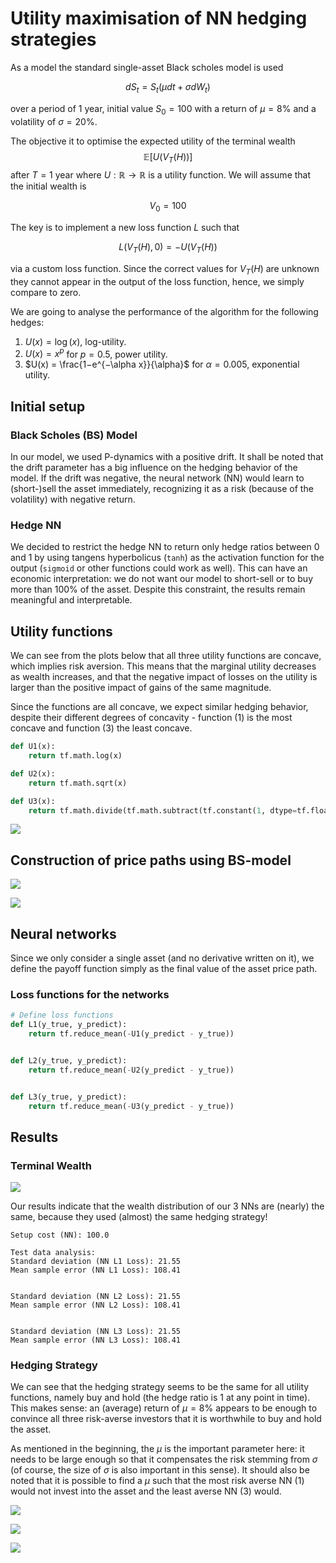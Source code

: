 # Utility maximisation of NN hedging strategies

As a model the standard single-asset Black scholes model is used

$$dS_t = S_t(\mu dt + \sigma dW_t)$$

over a period of 1 year, initial value $S_0 = 100$ with a return of $\mu = 8\%$ and a volatility of $\sigma = 20\%$.
 
The objective it to optimise the expected utility of the terminal wealth 
$$\mathbb{E}[U(V_T (H))]$$
after $T = 1$ year where $U : \mathbb{R} \rightarrow \mathbb{R}$ is a utility function. We will assume that the initial wealth is

$$V_0 = 100$$
 
The key is to implement a new loss function $L$ such that

$$
L(V_T(H), 0) = −U(V_T(H))
$$

via a custom loss function. Since the correct values for $V_T(H)$ are unknown they cannot appear in the output of the loss function, hence, we simply compare to zero.
 
We are going to analyse the performance of the algorithm for the following hedges:
1. $U(x) = \log(x)$, log-utility.
2. $U(x) = x^p$ for $p = 0.5,$ power utility.
3. $U(x) = \frac{1−e^{−\alpha x}}{\alpha}$ for $\alpha = 0.005$, exponential utility.


## Initial setup

### Black Scholes (BS) Model

In our model, we used P-dynamics with a positive drift. It shall be noted that the drift parameter has a big influence on the hedging behavior of the model. If the drift was negative, the neural network (NN) would learn to (short-)sell the asset immediately, recognizing it as a risk (because of the volatility) with negative return.

### Hedge NN

We decided to restrict the hedge NN to return only hedge ratios between 0 and 1 by using tangens hyperbolicus (`tanh`) as the activation function for the output (`sigmoid` or other functions could work as well). This can have an economic interpretation: we do not want our model to short-sell or to buy more than 100% of the asset. Despite this constraint, the results remain meaningful and interpretable.

## Utility functions

We can see from the plots below that all three utility functions are concave, which implies risk aversion. This means that the marginal utility decreases as wealth increases, and that the negative impact of losses on the utility is larger than the positive impact of gains of the same magnitude.

Since the functions are all concave, we expect similar hedging behavior, despite their different degrees of concavity - function (1) is the most concave and function (3) the least concave.

```python
def U1(x):
    return tf.math.log(x)

def U2(x):
    return tf.math.sqrt(x)

def U3(x):
    return tf.math.divide(tf.math.subtract(tf.constant(1, dtype=tf.float32), tf.math.exp(tf.math.multiply(tf.constant(-0.005, dtype=tf.float32), x))), tf.constant(0.005, dtype=tf.float32))
```

![](out/fig1.png)


## Construction of price paths using BS-model

![](out/fig2.png)

![](out/fig3.png)

## Neural networks

Since we only consider a single asset (and no derivative written on it), we define the payoff function simply as the final value of the asset price path.

### Loss functions for the networks

```python
# Define loss functions
def L1(y_true, y_predict):
    return tf.reduce_mean(-U1(y_predict - y_true))


def L2(y_true, y_predict):
    return tf.reduce_mean(-U2(y_predict - y_true))


def L3(y_true, y_predict):
    return tf.reduce_mean(-U3(y_predict - y_true))
```

## Results

### Terminal Wealth

![](out/fig4.png)

Our results indicate that the wealth distribution of our 3 NNs are (nearly) the same, because they used (almost) the same hedging strategy!

```
Setup cost (NN): 100.0

Test data analysis:
Standard deviation (NN L1 Loss): 21.55
Mean sample error (NN L1 Loss): 108.41


Standard deviation (NN L2 Loss): 21.55
Mean sample error (NN L2 Loss): 108.41


Standard deviation (NN L3 Loss): 21.55
Mean sample error (NN L3 Loss): 108.41
```

### Hedging Strategy

We can see that the hedging strategy seems to be the same for all utility functions, namely buy and hold (the hedge ratio is 1 at any point in time). This makes sense: an (average) return of $\mu=8$\% appears to be enough to convince all three risk-averse investors that it is worthwhile to buy and hold the asset.

As mentioned in the beginning, the $\mu$ is the important parameter here: it needs to be large enough so that it compensates the risk stemming from $\sigma$ (of course, the size of $\sigma$ is also important in this sense). It should also be noted that it is possible to find a $\mu$ such that the most risk averse NN (1) would not invest into the asset and the least averse NN (3) would.

![](out/fig5.png)

![](out/fig6.png)

![](out/fig7.png)
